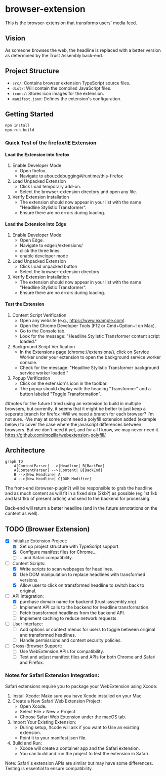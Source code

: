 # browser-extension

This is the browser-extension that transforms users' media feed.

## Vision

As someone browses the web, the headline is replaced with a better version as
determined by the Trust Assembly back-end.

## Project Structure

* `src/`: Contains browser extension TypeScript source files.
* `dist/`: Will contain the compiled JavaScript files.
* `icons/`: Stores icon images for the extension.
* `manifest.json`: Defines the extension's configuration.

## Getting Started

```bash
npm install
npm run build
```

### Quick Test of the firefox/IE Extension

#### Load the Extension into firefox

1. Enable Developer Mode
    * Open firefox.
    * Navigate to about:debugging#/runtime/this-firefox
2. Load Unpacked Extension
    * Click Load temporary add-on.
    * Select the browser-extension directory and open any file.
3. Verify Extension Installation
    * The extension should now appear in your list with the name "Headline Stylistic Transformer".
    * Ensure there are no errors during loading.
	
#### Load the Extension into Edge

1. Enable Developer Mode
    * Open Edge.
    * Navigate to edge://extensions/
	* click the three lines
	* enable developer mode
2. Load Unpacked Extension
    * Click Load unpacked button
    * Select the browser-extension directory
3. Verify Extension Installation
    * The extension should now appear in your list with the name "Headline Stylistic Transformer".
    * Ensure there are no errors during loading.
  

#### Test the Extension

1. Content Script Verification
    * Open any website (e.g., https://www.example.com).
    * Open the Chrome Developer Tools (F12 or Cmd+Option+I on Mac).
    * Go to the Console tab.
    * Look for the message: "Headline Stylistic Transformer content script loaded."
2. Background Script Verification
    * In the Extensions page (chrome://extensions/), click on Service Worker under your extension to open the background service worker console.
    * Check for the message: "Headline Stylistic Transformer background service worker loaded."
3. Popup Verification
    * Click on the extension's icon in the toolbar.
    * The popup should display with the heading "Transformer" and a button labeled "Toggle Transformation".

##notes for the future
I tried using an extension to build in multiple browsers, but currently, it seems that it might be better to just keep a seperate branch for firefox
-Will we need a branch for each browser?  I'm not sure.
-We may at some point need a polyfill extension added (example below) to cover the case where the javascript differences between browsers. But we don't 
need it yet, and for all I know, we may never need it.
	https://github.com/mozilla/webextension-polyfill/


## Architecture

```mermaid
graph TD
    A[ContentParser] -->|Headline| B[BackEnd]
    A[ContentParser] -->|Content| B[BackEnd]
    B -->|New Headline| A
    A -->|New Headline| C[DOM Modifier]
```

The front-end (browser-plugin?) will be responsible to grab the headline and as
much content as will fit in a fixed size (2kb?) as possible (eg 1st 1kb and last
1kb of present article) and send to the backend for processing.

Back-end will return a better headline (and in the future annotations on the content as well).

## TODO (Browser Extension)

* [X] Initialize Extension Project:
    * [X] Set up project structure with TypeScript support.
    * [X] Configure manifest files for Chrome...
    * [ ] ...and Safari compatibility.
* [ ] Content Scripts:
    * [X] Write scripts to scan webpages for headlines.
    * [X] Use DOM manipulation to replace headlines with transformed versions.
    * [X] Allow user to click on transformed headline to switch back to original.
* [ ] API Integration:
    * [X] purchase domain name for backend (trust-assembly.org)
    * [ ] Implement API calls to the backend for headline transformation.
    * [ ] Fetch transformed headlines from the backend API.
    * [ ] Implement caching to reduce network requests.
* [ ] User Interface:
    * [ ] Add options or context menus for users to toggle between original and transformed headlines.
    * [ ] Handle permissions and content security policies.
* [ ] Cross-Browser Support:
    * [ ] Use WebExtension APIs for compatibility.
    * [ ] Test and adjust manifest files and APIs for both Chrome and Safari and Firefox.

### Notes for Safari Extension Integration:

Safari extensions require you to package your WebExtension using Xcode:

1. Install Xcode: Make sure you have Xcode installed on your Mac.
2. Create a New Safari Web Extension Project:
    * Open Xcode.
    * Select File > New > Project.
    * Choose Safari Web Extension under the macOS tab.
3. Import Your Existing Extension:
    * During setup, Xcode will ask if you want to Use an existing extension.
    * Point it to your manifest.json file.
4. Build and Run:
    * Xcode will create a container app and the Safari extension.
    * You can build and run the project to test the extension in Safari.

Note: Safari's extension APIs are similar but may have some differences. Testing is essential to ensure compatibility.
